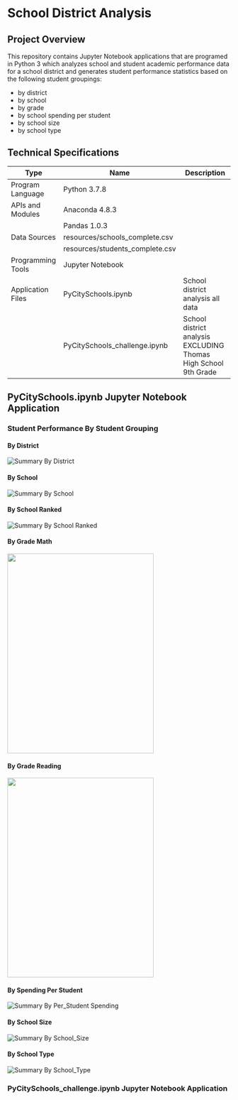 # School District Analysis

## Project Overview
This repository contains Jupyter Notebook applications that are programed in Python 3 which analyzes school and student academic performance data for a school district and generates student performance statistics based on the following student groupings:

* by district
* by school
* by grade
* by school spending per student
* by school size
* by school type

## Technical Specifications

|      Type         |             Name                |             Description            |
--------------------|---------------------------------|------------------------------------|
| Program Language  | Python 3.7.8                    |                                    |
| APIs and Modules  | Anaconda 4.8.3                  |                                    |
|                   | Pandas 1.0.3                    |                                    |
| Data Sources      | resources/schools_complete.csv  |                                    |
|                   | resources/students_complete.csv |                                    |
| Programming Tools | Jupyter Notebook                |                                    |
| Application Files | PyCitySchools.ipynb             | School district analysis all data  |
|                   | PyCitySchools_challenge.ipynb   | School district analysis EXCLUDING Thomas High School 9th Grade |

## PyCitySchools.ipynb Jupyter Notebook Application
### Student Performance By Student Grouping

#### By District
![Summary By District](https://github.com/berndab/school_district_analysis/blob/master/summary_tables/summary_table_1_by_district.jpg)

#### By School
![Summary By School](https://github.com/berndab/school_district_analysis/blob/master/summary_tables/summary_table_2_by_school.jpg)

#### By School Ranked 
![Summary By School Ranked](https://github.com/berndab/school_district_analysis/blob/master/summary_tables/summary_table_2A_by_school_ranked.jpg)

#### By Grade Math
<img src="https://github.com/berndab/school_district_analysis/blob/master/summary_tables/summary_table_3M_by_grade_math.jpg" width="330" height="450" />

#### By Grade Reading
<img src="https://github.com/berndab/school_district_analysis/blob/master/summary_tables/summary_table_3R_by_grade_reading.jpg" width="330" height="450" />

#### By Spending Per Student
![Summary By Per_Student Spending](https://github.com/berndab/school_district_analysis/blob/master/summary_tables/summary_table_4_by_spending_per_student.jpg)

#### By School Size
![Summary By School_Size](https://github.com/berndab/school_district_analysis/blob/master/summary_tables/summary_table_5_by_school_size.jpg)

#### By School Type
![Summary By School_Type](https://github.com/berndab/school_district_analysis/blob/master/summary_tables/summary_table_6_by_school_type.jpg)









###  PyCitySchools_challenge.ipynb Jupyter Notebook Application
